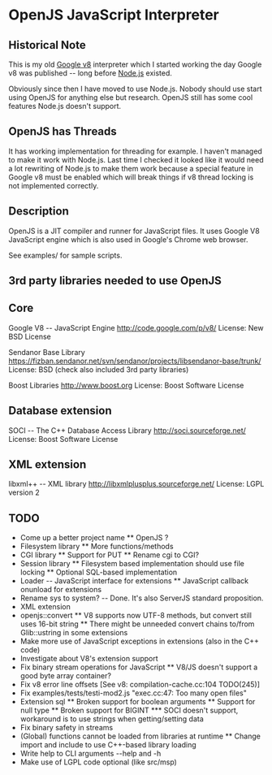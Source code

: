 OpenJS JavaScript Interpreter
=============================

Historical Note
---------------

This is my old [Google v8](http://code.google.com/p/v8/) interpreter which I 
started working the day Google v8 was published -- long before [Node.js](http://nodejs.org) existed.

Obviously since then I have moved to use Node.js. Nobody 
should use start using OpenJS for anything else but research. OpenJS still has 
some cool features Node.js doesn't support.

OpenJS has Threads
------------------

It has working implementation for threading for example. I haven't managed to 
make it work with Node.js. Last time I checked it looked like it would need a 
lot rewriting of Node.js to make them work because a special feature in Google 
v8 must be enabled which will break things if v8 thread locking is not 
implemented correctly.

Description
-----------

OpenJS is a JIT compiler and runner for JavaScript files. It uses Google V8 
JavaScript engine which is also used in Google's Chrome web browser.

See examples/ for sample scripts.

3rd party libraries needed to use OpenJS
----------------------------------------

Core
----

Google V8 -- JavaScript Engine
http://code.google.com/p/v8/
License: New BSD License

Sendanor Base Library
https://fizban.sendanor.net/svn/sendanor/projects/libsendanor-base/trunk/
License: BSD (check also included 3rd party libraries)

Boost Libraries
http://www.boost.org
License: Boost Software License

Database extension
------------------

SOCI -- The C++ Database Access Library
http://soci.sourceforge.net/
License: Boost Software License

XML extension
-------------

libxml++ -- XML library
http://libxmlplusplus.sourceforge.net/
License: LGPL version 2

TODO
----

* Come up a better project name
** OpenJS ?
* Filesystem library
** More functions/methods
* CGI library
** Support for PUT
** Rename cgi to CGI?
* Session library
** Filesystem based implementation should use file locking
** Optional SQL-based implementation
* Loader -- JavaScript interface for extensions
** JavaScript callback onunload for extensions
* Rename sys to system? -- Done. It's also ServerJS standard proposition.
* XML extension
* openjs::convert
** V8 supports now UTF-8 methods, but convert still uses 16-bit string
** There might be unneeded convert chains to/from Glib::ustring in some extensions
* Make more use of JavaScript exceptions in extensions (also in the C++ code)
* Investigate about V8's extension support
* Fix binary stream operations for JavaScript
** V8/JS doesn't support a good byte array container?
* Fix v8 error line offsets [See v8: compilation-cache.cc:104 TODO(245)]
* Fix examples/tests/testi-mod2.js "exec.cc:47: Too many open files"
* Extension sql
** Broken support for boolean arguments
** Support for null type
** Broken support for BIGINT
*** SOCI doesn't support, workaround is to use strings when getting/setting data
* Fix binary safety in streams
* (Global) functions cannot be loaded from libraries at runtime
** Change import and include to use C++-based library loading
* Write help to CLI arguments --help and -h
* Make use of LGPL code optional (like src/msp)

